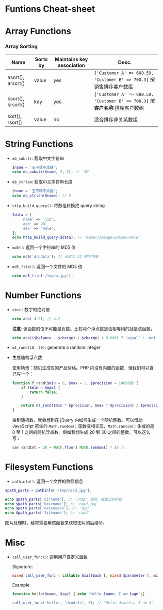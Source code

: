 # Funtions Cheat-sheet

Array Functions
============================

### Array Sorting


Name | Sorts by | Maintains key association | Desc.
-----|----------|---------------------------|--------------
asort(), arsort() | value | yes | `['Customer A' => 600.50, 'Customer B' => 700.3]` 按销售排序客户数组
ksort(), krsort() | key | yes | `['Customer A' => 600.50, 'Customer B' => 700.3]` 按**客户名称** 排序客户数组
sort(), rsort() | value | no | 适合排序非关系数组


String Functions
============================

* `mb_substr`: 截取中文字符串

  ```php
  $name = '玉不琢不成器';
  echo mb_substr($name, 2, 1); // '琢'
  ```
  
* `mb_strlen`: 获取中文字符串长度

  ```php
  $name = '玉不琢不成器';
  echo mb_strlen($name); // 6
  ```
* `http_build_query()`: 将数组转换成 query string
    
  ```php
  $data = [
      'name' => 'jim',
      'age' => 20,
      'sex' => 'male',
  ];
  echo http_build_query($data); // 'name=jim&age=20&sex=male'
  ```

* `md5()`: 返回一个字符串的 MD5 值

  
  ```php
  echo md5('drodata'); // 长度为 32 的字符串
  ```
* `md5_file()`: 返回一个文件的 MD5 值
  
  ```php
  echo md5_file('/tmp/a.jpg');
  ```

Number Functions
============================

- `abs()` 数字的绝对值
    
  ```php
  echo abs(-4.2); // 4.2
  ```

  **注意**: 该函数的值不可能是负数。比较两个浮点数是否相等用的就是该函数。
    
  ```php
  echo abs(($balance - $charge) / $charge) < 0.0001 ? 'equal' : 'not equal';
  ```

- `mt_rand(10, 20)`: generate a random integer
- 生成随机浮点数
  
  使用场景：随机生成假的产品价格。PHP 内没有内置的函数，但我们可以自己写一个：

  ```php
  function f_rand($min = 0, $max = 1, $precision = 100000) {
      if ($min > $max) {
          return false;
      }
  
      return mt_rand($min * $precision, $max * $precision) / $precision;
  }
  ```

  讲到随机数，就会想到在 jQuery 内如何生成一个随机整数。可以借助 JavaScript 原生的 `Math.random()` 函数变相实现，`Math.random()` 生成的是 0 至 1 之间的随机浮点数。假如我想生成 20 到 30 之间的整数，可以这么写：

  ```js
  var randInt = 20 + Math.floor( Math.random() * 10 );
  ```


  
Filesystem Functions
============================

* `pathinfo()`: 返回一个文件的路径信息

```php
$path_parts = pathinfo('/tmp/road.jpg');

echo $path_parts['dirname']; // '/tmp' 注意，后面没有斜杠
echo $path_parts['basename']; // 'road.jpg'
echo $path_parts['extension']; // 'jpg'
echo $path_parts['filename']; // 'road'
```

图片处理时，经常需要用该函数来获取图片的后缀命。

Misc
============================

- `call_user_func()`: 调用用户自定义函数
  
  Signature:

  ```php
  mixed call_user_func ( callable $callback [, mixed $parameter [, mixed $... ]] )
  ```

  Example:

  ```php
  function hello($name, $age) { echo "Hello $name, I am $age";}

  call_user_func('hello', 'drodata', 3); // 'Hello drodata, I am 3'
  ```
